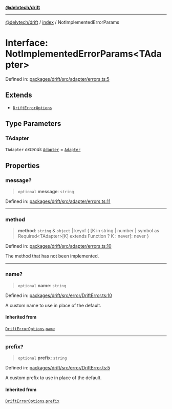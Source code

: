 [**@delvtech/drift**](../../README.md)

***

[@delvtech/drift](../../README.md) / [index](../README.md) / NotImplementedErrorParams

# Interface: NotImplementedErrorParams\<TAdapter\>

Defined in: [packages/drift/src/adapter/errors.ts:5](https://github.com/delvtech/drift/blob/95370f81f9813e8d583ed884b0b07657be0d8f2c/packages/drift/src/adapter/errors.ts#L5)

## Extends

- [`DriftErrorOptions`](DriftErrorOptions.md)

## Type Parameters

### TAdapter

`TAdapter` *extends* [`Adapter`](Adapter.md) = [`Adapter`](Adapter.md)

## Properties

### message?

> `optional` **message**: `string`

Defined in: [packages/drift/src/adapter/errors.ts:11](https://github.com/delvtech/drift/blob/95370f81f9813e8d583ed884b0b07657be0d8f2c/packages/drift/src/adapter/errors.ts#L11)

***

### method

> **method**: `string` & `object` \| keyof \{ \[K in string \| number \| symbol as Required\<TAdapter\>\[K\] extends Function ? K : never\]: never \}

Defined in: [packages/drift/src/adapter/errors.ts:10](https://github.com/delvtech/drift/blob/95370f81f9813e8d583ed884b0b07657be0d8f2c/packages/drift/src/adapter/errors.ts#L10)

The method that has not been implemented.

***

### name?

> `optional` **name**: `string`

Defined in: [packages/drift/src/error/DriftError.ts:10](https://github.com/delvtech/drift/blob/95370f81f9813e8d583ed884b0b07657be0d8f2c/packages/drift/src/error/DriftError.ts#L10)

A custom name to use in place of the default.

#### Inherited from

[`DriftErrorOptions`](DriftErrorOptions.md).[`name`](DriftErrorOptions.md#name)

***

### prefix?

> `optional` **prefix**: `string`

Defined in: [packages/drift/src/error/DriftError.ts:5](https://github.com/delvtech/drift/blob/95370f81f9813e8d583ed884b0b07657be0d8f2c/packages/drift/src/error/DriftError.ts#L5)

A custom prefix to use in place of the default.

#### Inherited from

[`DriftErrorOptions`](DriftErrorOptions.md).[`prefix`](DriftErrorOptions.md#prefix)
